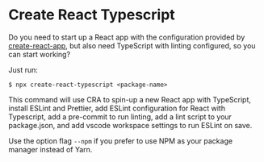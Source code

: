 # Create React Typescript
Do you need to start up a React app with the configuration provided by [create-react-app](https://github.com/facebook/create-react-app), but also need TypeScript with linting configured, so you can start working?

Just run:
```
$ npx create-react-typescript <package-name>
```

This command will use CRA to spin-up a new React app with TypeScript, install ESLint and Prettier, add ESLint configuration for React with Typescript, add a pre-commit to run linting, add a lint script to your package.json, and add vscode workspace settings to run ESLint on save.

Use the option flag `--npm` if you prefer to use NPM as your package manager instead of Yarn.
